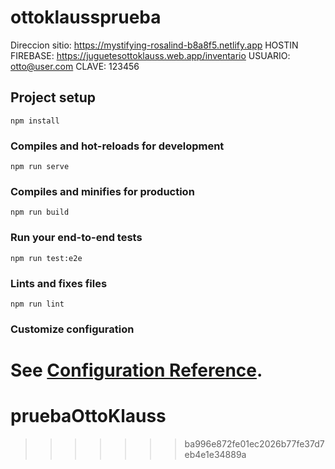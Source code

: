 # ottoklaussprueba
Direccion sitio: https://mystifying-rosalind-b8a8f5.netlify.app
HOSTIN FIREBASE: https://juguetesottoklauss.web.app/inventario
      USUARIO: otto@user.com
      CLAVE: 123456
## Project setup
```
npm install
```

### Compiles and hot-reloads for development
```
npm run serve
```

### Compiles and minifies for production
```
npm run build
```

### Run your end-to-end tests
```
npm run test:e2e
```

### Lints and fixes files
```
npm run lint
```

### Customize configuration
See [Configuration Reference](https://cli.vuejs.org/config/).
=======
# pruebaOttoKlauss
>>>>>>> ba996e872fe01ec2026b77fe37d7eb4e1e34889a
